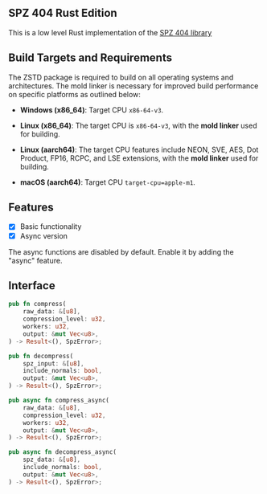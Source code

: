 ## SPZ 404 Rust Edition
This is a low level Rust implementation of the [SPZ 404 library](https://github.com/404-Repo/spz)

## Build Targets and Requirements
The ZSTD package is required to build on all operating systems and architectures.
The mold linker is necessary for improved build performance on specific platforms as outlined below:

- **Windows (x86_64)**: Target CPU `x86-64-v3`.

- **Linux (x86_64)**: The target CPU is `x86-64-v3`, with the **mold linker** used for building.

- **Linux (aarch64)**: The target CPU features include NEON, SVE, AES, Dot Product, FP16, RCPC, and LSE extensions, with the **mold linker** used for building.

- **macOS (aarch64)**: Target CPU `target-cpu=apple-m1`.

## Features
- [x] Basic functionality
- [x] Async version

The async functions are disabled by default. Enable it by adding the "async" feature.

## Interface

```Rust
pub fn compress(
    raw_data: &[u8],
    compression_level: u32,
    workers: u32,
    output: &mut Vec<u8>,
) -> Result<(), SpzError>;

pub fn decompress(
    spz_input: &[u8],
    include_normals: bool,
    output: &mut Vec<u8>,
) -> Result<(), SpzError>;

pub async fn compress_async(
    raw_data: &[u8],
    compression_level: u32,
    workers: u32,
    output: &mut Vec<u8>,
) -> Result<(), SpzError>;

pub async fn decompress_async(
    spz_data: &[u8],
    include_normals: bool,
    output: &mut Vec<u8>,
) -> Result<(), SpzError>;
```
